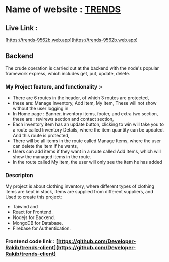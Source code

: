 # Name of website : [TRENDS](https://trends-9562b.web.app) 

## Live Link :
 [https://trends-9562b.web.app](https://trends-9562b.web.app) 

## Backend
The crude operation is carried out at the backend with the node's popular framework express, which includes get, put, update, delete.

### My Project feature, and functionality :-
-   There are 6 routes in the header, of which 3 routes are protected, 
-   these are: Manage Inventory, Add Item, My Item, These will not show without the user logging in
-   In Home page : Banner, inventory items, footer, and extra two section, these are : revirews section and contact section,
-   Each inventory item has an update button, clicking to win will take you to a route called Inventory Details, where the item quantity can be updated.  And this route is protected,
-   There will be all items in the route called Manage Items, where the user can delete the item if he wants,
-   Users can add items if they want in a route called Add Items, which will show the managed items in the route.
-   In the route called My Item, the user will only see the item he has added

### Descripton 
My project is about clothing inventory, where different types of clothing items are kept in stock, items are supplied from different suppliers,
and Used to create this project: 
- Taiwind and
- React for Frontend.
- Nodejs for Backend.
- MongoDB for Database.
- Firebase for Authentication.

### Frontend code link :  [https://github.com/Developer-Rakib/trends-client](https://github.com/Developer-Rakib/trends-client)



